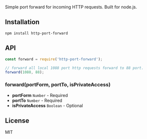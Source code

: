 
Simple port forward for incoming HTTP requests. Built for node.js.

## Installation

```
npm install http-port-forward
```

## API

```js
const forward = require('http-port-forward');

// forward all local 1088 port http requests forward to 88 port.
forward(1088, 88);
```

### forward(portForm, portTo, isPrivateAccess)

- **portForm** `Number` - Required
- **portTo** `Number` - Required
- **isPrivateAccess** `Boolean` - Optional

## License

MIT
